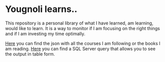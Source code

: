 # Yougnoli learns..
This repository is a personal library of what I have learned, am learning, would like to learn. It is a way to monitor if I am focusing on the right things and if I am investing my time optimally.

[Here](https://github.com/yougnoli/Learns/blob/main/learning.json) you can find the json with all the courses I am following or the books I am reading. [Here](https://github.com/yougnoli/Learns/blob/main/read-learning.sql) you can find a SQL Server query that allows you to see the output in table form.

